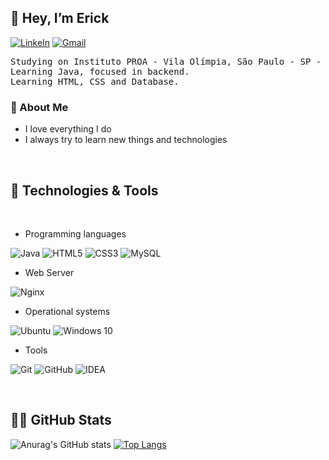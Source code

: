 ## 👋 Hey, I’m Erick
[<img alt= "LinkeIn" src="https://img.shields.io/badge/linkedin%20-%230077B5.svg?&style=for-the-badge&logo=linkedin&logoColor=white">](https://google.com)
[<img alt="Gmail" src="https://img.shields.io/badge/Gmail-D14836?style=for-the-badge&logo=gmail&logoColor=white" />](http://erickfthomaz@gmail.com)
<br>
<pre class="tab">
Studying on Instituto PROA - Vila Olímpia, São Paulo - SP - Brazil
Learning Java, focused in backend.
Learning HTML, CSS and Database.
</pre>


### 📖 About Me

* I love everything I do
* I always try to learn new things and technologies
</br>
  

## 🔧 Technologies & Tools

<br>

* Programming languages

<p>
<img alt="Java" src="https://img.shields.io/badge/java-%23ED8B00.svg?&style=for-the-badge&logo=java&logoColor=white"/>
<img alt="HTML5" src="https://img.shields.io/badge/html5%20-%23E34F26.svg?&style=for-the-badge&logo=html5&logoColor=white"/>
<img alt="CSS3" src="https://img.shields.io/badge/css3%20-%231572B6.svg?&style=for-the-badge&logo=css3&logoColor=white"/>
<img alt="MySQL" src="https://img.shields.io/badge/mysql-%2300f.svg?&style=for-the-badge&logo=mysql&logoColor=white"/>
</p>


* Web Server
<p>
<img alt="Nginx" src="https://img.shields.io/badge/nginx%20-%23009639.svg?&style=for-the-badge&logo=nginx&logoColor=white"/>
</p>

* Operational systems
<p>
<img alt="Ubuntu" src="https://img.shields.io/badge/Ubuntu-E95420?style=for-the-badge&logo=ubuntu&logoColor=white" />
<img alt="Windows 10" src="https://img.shields.io/badge/Windows-0078D6?style=for-the-badge&logo=windows&logoColor=white" />
</p>

* Tools
<p>
<img alt="Git" src="https://img.shields.io/badge/git%20-%23F05033.svg?&style=for-the-badge&logo=git&logoColor=white"/>
<img alt="GitHub" src="https://img.shields.io/badge/github%20-%23121011.svg?&style=for-the-badge&logo=github&logoColor=white"/>
<img alt="IDEA" src="https://img.shields.io/badge/Editor-IntelliJ_IDEA-informational?style=for-the-badge&logo=intellij-idea&logoColor=white&color=2bbc8a">
</p>


</br>



## 👨‍💻 GitHub Stats

![Anurag's GitHub stats](https://github-readme-stats.vercel.app/api?username=ErickFThomaz&show_icons=true&theme=radical&count_private=true)
[![Top Langs](https://github-readme-stats.vercel.app/api/top-langs/?username=ErickFThomaz&langs_count=5&theme=radical)](https://github.com/ErickFThomaz)
